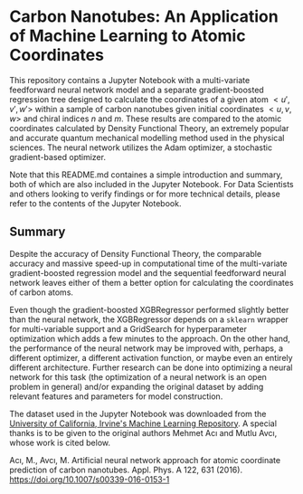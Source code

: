 # Carbon Nanotubes: An Application of Machine Learning to Atomic Coordinates

This repository contains a Jupyter Notebook with a multi-variate feedforward neural network model and a separate gradient-boosted regression tree designed to calculate the coordinates of a given atom $<u', v', w'>$ within a sample of carbon nanotubes given initial coordinates $<u, v, w>$ and chiral indices $n$ and $m$. These results are compared to the atomic coordinates calculated by Density Functional Theory, an extremely popular and accurate quantum mechanical modelling method used in the physical sciences. The neural network utilizes the Adam optimizer, a stochastic gradient-based optimizer. 

Note that this README.md containes a simple introduction and summary, both of which are also included in the Jupyter Notebook. For Data Scientists and others looking to verify findings or for more technical details, please refer to the contents of the Jupyter Notebook.

## Summary
Despite the accuracy of Density Functional Theory, the comparable accuracy and massive speed-up in computational time of the multi-variate gradient-boosted regression model and the sequential feedforward neural network leaves either of them a better option for calculating the coordinates of carbon atoms. 

Even though the gradient-boosted XGBRegressor performed slightly better than the neural network, the XGBRegressor depends on a `sklearn` wrapper for multi-variable support and a GridSearch for hyperparameter optimization which adds a few minutes to the approach. On the other hand, the performance of the neural network may be improved with, perhaps, a different optimizer, a different activation function, or maybe even an entirely different architecture. Further research can be done into optimizing a neural network for this task (the optimization of a neural network is an open problem in general) and/or expanding the original dataset by adding relevant features and parameters for model construction.

The dataset used in the Jupyter Notebook was downloaded from the [University of California, Irvine's Machine Learning Repository](https://archive.ics.uci.edu/ml/datasets/Carbon+Nanotubes). A special thanks is to be given to the original authors Mehmet Acı and Mutlu Avcı, whose work is cited below.

Acı, M., Avcı, M. Artificial neural network approach for atomic coordinate prediction of carbon nanotubes. Appl. Phys. A 122, 631 (2016). https://doi.org/10.1007/s00339-016-0153-1

